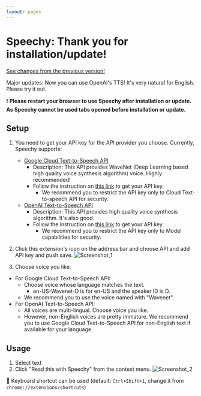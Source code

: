```yaml
---
layout: pages
---
```


# Speechy: Thank you for installation/update!

[See changes from the previous version!](https://github.com/hmirin/speechy/releases)

Major updates: Now you can use OpenAI's TTS! It's very natural for English. Please try it out.

❗ **Please restart your browser to use Speechy after installation or update. As Speechy cannot be used tabs opened before installation or update.**

## Setup

1. You need to get your API key for the API provider you choose. Currently, Speechy supports:
    - [Google Cloud Text-to-Speech API](https://cloud.google.com/text-to-speech/)
        - Description: This API provides WaveNet (Deep Learning based high quality voice synthesis algorithm) voice. Highly recommended!
        - Follow the instruction on [this link](https://support.google.com/cloud/answer/6158862) to get your API key.
            - We recommend you to restrict the API key only to Cloud Text-to-speech API for security.
    - [OpenAI Text-to-Speech API](https://platform.openai.com/docs/guides/text-to-speech)
        - Description: This API provides high quality voice synthesis algorithm. It's also good.
        - Follow the instruction on [this link](https://www.howtogeek.com/885918/how-to-get-an-openai-api-key/) to get your API key.
            - We recommend you to restrict the API key only to Model capabilities for security.

2. Click this extension's icon on the address bar and choose API and add API key and push save.
    ![Screenshot_1](/images/screenshot_1.png)
3. Choose voice you like.

- For Google Cloud Text-to-Speech API:
  - Choose voice whose language matches the text.
    - en-US-Wavenet-D is for en-US and the speaker ID is D.
  - We recommend you to use the voice named with "Wavenet".
- For OpenAI Text-to-Speech API:
  - All voices are multi-lingual. Choose voice you like.
  - However, non-English voices are pretty immature. We recommend you to use Google Cloud Text-to-Speech API for non-English text if available for your language.

## Usage

1. Select text
2. Click "Read this with Speechy" from the context menu.
    ![Screenshot_2](/images/screenshot_2.png)

🍭 Keyboard shortcut can be used (default: `Ctrl+Shift+1`, change it from `chrome://extensions/shortcuts`)

